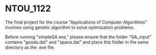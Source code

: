# NTOU_1122
The final project for the course "Applications of Computer Algorithms" involves using genetic algorithm to solve optimization problems.

Before running "simpleGA.exe," please ensure that the folder "GA_input" contains "goods.dat" and "space.dat" and place this folder in the same directory as the .exe file.
